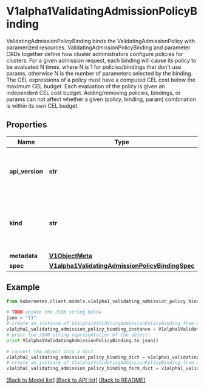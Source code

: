 # V1alpha1ValidatingAdmissionPolicyBinding

ValidatingAdmissionPolicyBinding binds the ValidatingAdmissionPolicy with paramerized resources. ValidatingAdmissionPolicyBinding and parameter CRDs together define how cluster administrators configure policies for clusters.  For a given admission request, each binding will cause its policy to be evaluated N times, where N is 1 for policies/bindings that don't use params, otherwise N is the number of parameters selected by the binding.  The CEL expressions of a policy must have a computed CEL cost below the maximum CEL budget. Each evaluation of the policy is given an independent CEL cost budget. Adding/removing policies, bindings, or params can not affect whether a given (policy, binding, param) combination is within its own CEL budget.

## Properties

Name | Type | Description | Notes
------------ | ------------- | ------------- | -------------
**api_version** | **str** | APIVersion defines the versioned schema of this representation of an object. Servers should convert recognized schemas to the latest internal value, and may reject unrecognized values. More info: https://git.k8s.io/community/contributors/devel/sig-architecture/api-conventions.md#resources | [optional] 
**kind** | **str** | Kind is a string value representing the REST resource this object represents. Servers may infer this from the endpoint the kubernetes.client submits requests to. Cannot be updated. In CamelCase. More info: https://git.k8s.io/community/contributors/devel/sig-architecture/api-conventions.md#types-kinds | [optional] 
**metadata** | [**V1ObjectMeta**](V1ObjectMeta.md) |  | [optional] 
**spec** | [**V1alpha1ValidatingAdmissionPolicyBindingSpec**](V1alpha1ValidatingAdmissionPolicyBindingSpec.md) |  | [optional] 

## Example

```python
from kubernetes.client.models.v1alpha1_validating_admission_policy_binding import V1alpha1ValidatingAdmissionPolicyBinding

# TODO update the JSON string below
json = "{}"
# create an instance of V1alpha1ValidatingAdmissionPolicyBinding from a JSON string
v1alpha1_validating_admission_policy_binding_instance = V1alpha1ValidatingAdmissionPolicyBinding.from_json(json)
# print the JSON string representation of the object
print V1alpha1ValidatingAdmissionPolicyBinding.to_json()

# convert the object into a dict
v1alpha1_validating_admission_policy_binding_dict = v1alpha1_validating_admission_policy_binding_instance.to_dict()
# create an instance of V1alpha1ValidatingAdmissionPolicyBinding from a dict
v1alpha1_validating_admission_policy_binding_form_dict = v1alpha1_validating_admission_policy_binding.from_dict(v1alpha1_validating_admission_policy_binding_dict)
```
[[Back to Model list]](../README.md#documentation-for-models) [[Back to API list]](../README.md#documentation-for-api-endpoints) [[Back to README]](../README.md)


